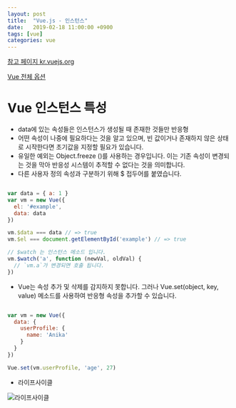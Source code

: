 ```yaml
---
layout: post
title:  "Vue.js - 인스턴스"
date:   2019-02-18 11:00:00 +0900
tags: [vue]
categories: vue
---
```


[참고 페이지 kr.vuejs.org](https://kr.vuejs.org/v2/guide/instance.html)

[Vue 전체 옵션](https://kr.vuejs.org/v2/api/)

# Vue 인스턴스 특성

- data에 있는 속성들은 인스턴스가 생성될 때 존재한 것들만 반응형
- 어떤 속성이 나중에 필요하다는 것을 알고 있으며, 빈 값이거나 존재하지 않은 상태로 시작한다면 초기값을 지정할 필요가 있습니다.
- 유일한 예외는 Object.freeze ()를 사용하는 경우입니다. 이는 기존 속성이 변경되는 것을 막아 반응성 시스템이 추적할 수 없다는 것을 의미합니다.
- 다른 사용자 정의 속성과 구분하기 위해 $ 접두어를 붙였습니다.

~~~ javascript

var data = { a: 1 }
var vm = new Vue({
  el: '#example',
  data: data
})

vm.$data === data // => true
vm.$el === document.getElementById('example') // => true

// $watch 는 인스턴스 메소드 입니다.
vm.$watch('a', function (newVal, oldVal) {
  // `vm.a`가 변경되면 호출 됩니다.
})

~~~

-  Vue는 속성 추가 및 삭제를 감지하지 못합니다. 그러나 Vue.set(object, key, value) 메소드를 사용하여 반응형 속성을 추가할 수 있습니다.

~~~ javascript

var vm = new Vue({
  data: {
    userProfile: {
      name: 'Anika'
    }
  }
})

Vue.set(vm.userProfile, 'age', 27)

~~~



- 라이프사이클

![라이프사이클](https://kr.vuejs.org/images/lifecycle.png)

